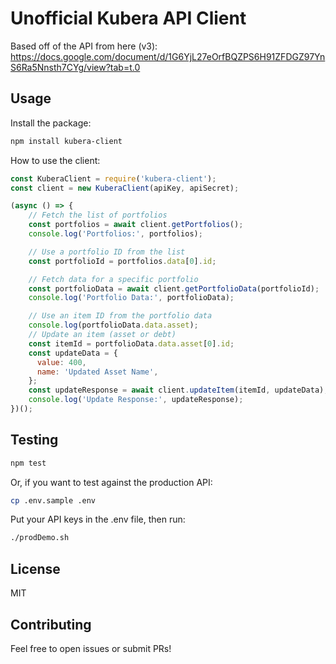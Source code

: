 # Unofficial Kubera API Client

Based off of the API from here (v3):
https://docs.google.com/document/d/1G6YjL27eOrfBQZPS6H91ZFDGZ97YnS6Ra5Nnsth7CYg/view?tab=t.0 

## Usage

Install the package:
```bash
npm install kubera-client
```

How to use the client:
```js
const KuberaClient = require('kubera-client');
const client = new KuberaClient(apiKey, apiSecret);

(async () => {
    // Fetch the list of portfolios
    const portfolios = await client.getPortfolios();
    console.log('Portfolios:', portfolios);

    // Use a portfolio ID from the list
    const portfolioId = portfolios.data[0].id;

    // Fetch data for a specific portfolio
    const portfolioData = await client.getPortfolioData(portfolioId);
    console.log('Portfolio Data:', portfolioData);

    // Use an item ID from the portfolio data
    console.log(portfolioData.data.asset);
    // Update an item (asset or debt)
    const itemId = portfolioData.data.asset[0].id;
    const updateData = {
      value: 400,
      name: 'Updated Asset Name',
    };
    const updateResponse = await client.updateItem(itemId, updateData);
    console.log('Update Response:', updateResponse);
})();
```

## Testing

```bash
npm test
```

Or, if you want to test against the production API:
```bash
cp .env.sample .env
```

Put your API keys in the .env file, then run:
```bash
./prodDemo.sh
```

## License

MIT

## Contributing

Feel free to open issues or submit PRs!
